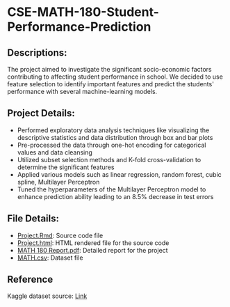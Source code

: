 # CSE-MATH-180-Student-Performance-Prediction
## Descriptions:
The project aimed to investigate the significant socio-economic factors contributing to affecting student performance in school. We decided to use feature selection to identify important features and predict the students' performance with several machine-learning models.

## Project Details:
- Performed exploratory data analysis techniques like visualizing the descriptive statistics and data distribution through box and bar plots
- Pre-processed the data through one-hot encoding for categorical values and data cleansing
- Utilized subset selection methods and K-fold cross-validation to determine the significant features
- Applied various models such as linear regression, random forest, cubic spline, Multilayer Perceptron
- Tuned the hyperparameters of the Multilayer Perceptron model to enhance prediction ability leading to an 8.5% decrease in test errors

## File Details:
- [Project.Rmd](https://github.com/StevenG777/UCM-MATH180-Student-Performance-Prediction/blob/main/Project.Rmd): Source code file
- [Project.html](https://github.com/StevenG777/UCM-MATH180-Student-Performance-Prediction/blob/main/Project.html): HTML rendered file for the source code
- [MATH 180 Report.pdf](https://github.com/StevenG777/UCM-MATH180-Student-Performance-Prediction/blob/main/MATH%20180%20Report.pdf): Detailed report for the project
- [MATH.csv](https://github.com/StevenG777/UCM-MATH180-Student-Performance-Prediction/blob/main/Math.csv): Dataset file

## Reference
Kaggle dataset source: [Link](https://www.kaggle.com/datasets/whenamancodes/student-performance)
